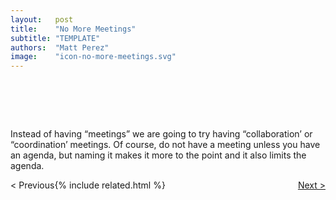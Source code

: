 ```yaml
---
layout:   post
title:    "No More Meetings"
subtitle: "TEMPLATE"
authors:  "Matt Perez"
image:    "icon-no-more-meetings.svg"
---
```


<div style="display:none;">
 <p>Instead of having &ldquo;meetings&rdquo; we are going to try having &ldquo;collaboration&rsquo; or &ldquo;coordination&rsquo; meetings.</p>
</div>

<h1>&nbsp;</h1>
 <p>Instead of having &ldquo;meetings&rdquo; we are going to try having &ldquo;collaboration&rsquo; or &ldquo;coordination&rsquo; meetings. Of course, <span class="_quotespan">do not have a meeting unless you have an agenda,</span> but naming it makes it more to the point and it also limits the agenda.</p>

<div class="_next">
 <span style="float:left; " >                                                                             &lt; Previous</span>
 <span style="float:right; "><a href="https://radicalcompanies.com/2023/04/16/no-more-deadlines.html">    Next &gt;</a></span>
</div>

{% include related.html %}